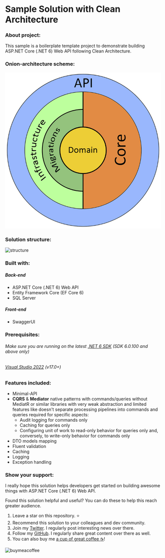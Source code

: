 # Sample Solution with Clean Architecture

### About project:

This sample is a boilerplate template project to demonstrate building ASP.NET Core (.NET 6) Web API following Clean Architecture.

### Onion-architecture scheme:

![architecture](architecture.jpg)

### Solution structure:

![structure](structure.jpg)

### Built with:

##### Back-end
 - ASP.NET Core (.NET 6) Web API
 - Entity Framework Core (EF Core 6)
 - SQL Server

##### Front-end
 - SwaggerUI

### Prerequisites:

###### Make sure you are running on the latest [.NET 6 SDK](https://dotnet.microsoft.com/download/dotnet/6.0) (SDK 6.0.100 and above only)
###### [Visual Studio 2022](https://visualstudio.microsoft.com/vs/) (v17.0+)

### Features included:

* Minimal-API
* **CQRS** & **Mediator** native patterns with commands/queries without MediatR or similar libraries with very weak abstraction and limited features like doesn't separate processing pipelines into commands and queries required for specific aspects:
  * Audit logging for commands only
  * Caching for queries only
  * Configuring unit of work to read-only behavior for queries only and, conversely, to write-only behavior for commands only
* DTO models mapping
* Fluent validation
* Caching
* Logging
* Exception handling

### Show your support:

I really hope this solution helps developers get started on building awesome things with ASP.NET Core (.NET 6) Web API. 

Found this solution helpful and useful? You can do these to help this reach greater audience.

1. Leave a star on this repository. :star:
2. Recommend this solution to your colleagues and dev community.
3. Join my [Twitter](https://twitter.com/alexanderusov). I regularly post interesting news over there.
4. Follow my [GitHub](https://github.com/sharpist). I regularly share great content over there as well.
5. You can also buy me [a cup of great coffee :coffee:](https://www.buymeacoffee.com/sharpist)!

<a href="https://www.buymeacoffee.com/sharpist"><img align="left" alt="buymeacoffee" title="Buy Me a Coffee" height="32" width="164" src="https://cdn.buymeacoffee.com/buttons/default-orange.png" /></a>
